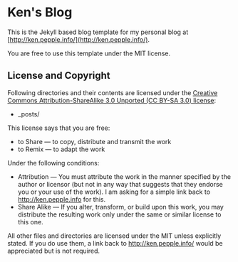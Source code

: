 Ken's Blog
===========

This is the Jekyll based blog template for my personal blog at [http://ken.pepple.info/](http://ken.pepple.info/). 

You are free to use this template under the MIT license.

License and Copyright
---------------------

Following directories and their contents are licensed under the [Creative Commons Attribution-ShareAlike 3.0 Unported (CC BY-SA 3.0) license](http://creativecommons.org/licenses/by-sa/3.0/):

  * _posts/

This license says that you are free:

  * to Share — to copy, distribute and transmit the work
  * to Remix — to adapt the work

Under the following conditions:

  * Attribution — You must attribute the work in the manner specified by the author or licensor (but not in any way that suggests that they endorse you or your use of the work). I am asking for a simple link back to http://ken.pepple.info for this.
  * Share Alike — If you alter, transform, or build upon this work, you may distribute the resulting work only under the same or similar license to this one.

All other files and directories are licensed under the MIT unless explicitly stated. If you do use them, a link back to http://ken.pepple.info/ would be appreciated but is not required.